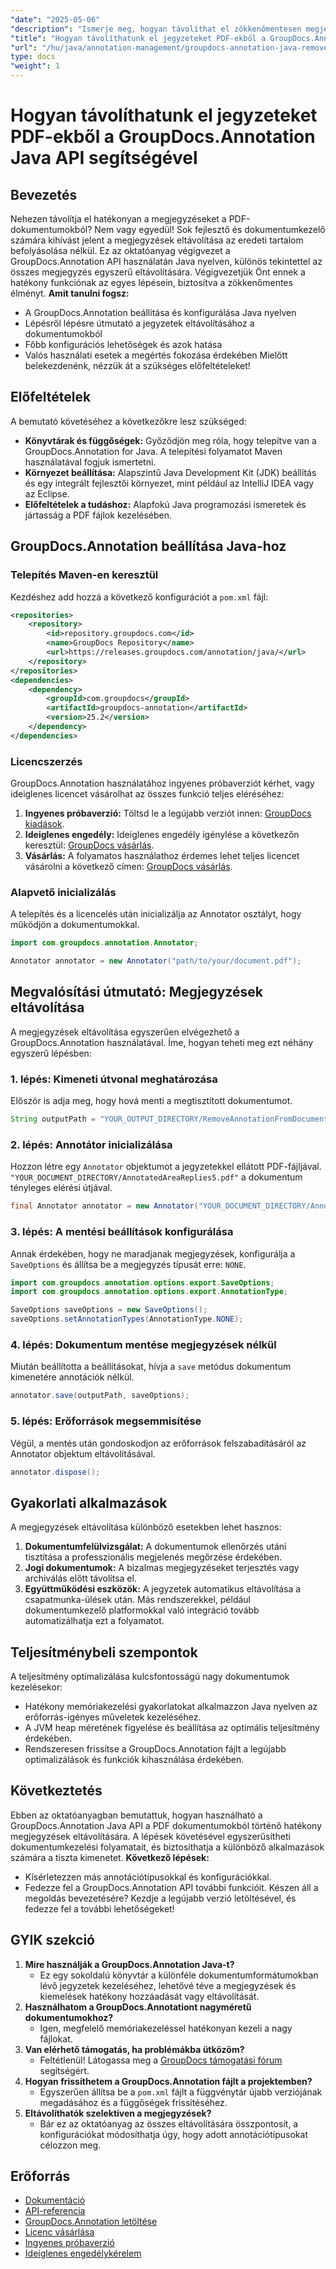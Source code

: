 ```yaml
---
"date": "2025-05-06"
"description": "Ismerje meg, hogyan távolíthat el zökkenőmentesen megjegyzéseket PDF dokumentumokból a GroupDocs.Annotation API használatával Java nyelven. Kövesse lépésről lépésre szóló útmutatónkat a hatékony dokumentumkezeléshez."
"title": "Hogyan távolíthatunk el jegyzeteket PDF-ekből a GroupDocs.Annotation Java API használatával"
"url": "/hu/java/annotation-management/groupdocs-annotation-java-remove-pdf-annotations/"
type: docs
"weight": 1
---
```


# Hogyan távolíthatunk el jegyzeteket PDF-ekből a GroupDocs.Annotation Java API segítségével
## Bevezetés
Nehezen távolítja el hatékonyan a megjegyzéseket a PDF-dokumentumokból? Nem vagy egyedül! Sok fejlesztő és dokumentumkezelő számára kihívást jelent a megjegyzések eltávolítása az eredeti tartalom befolyásolása nélkül. Ez az oktatóanyag végigvezet a GroupDocs.Annotation API használatán Java nyelven, különös tekintettel az összes megjegyzés egyszerű eltávolítására. Végigvezetjük Önt ennek a hatékony funkciónak az egyes lépésein, biztosítva a zökkenőmentes élményt.
**Amit tanulni fogsz:**
- A GroupDocs.Annotation beállítása és konfigurálása Java nyelven
- Lépésről lépésre útmutató a jegyzetek eltávolításához a dokumentumokból
- Főbb konfigurációs lehetőségek és azok hatása
- Valós használati esetek a megértés fokozása érdekében
Mielőtt belekezdenénk, nézzük át a szükséges előfeltételeket!
## Előfeltételek
A bemutató követéséhez a következőkre lesz szükséged:
- **Könyvtárak és függőségek:** Győződjön meg róla, hogy telepítve van a GroupDocs.Annotation for Java. A telepítési folyamatot Maven használatával fogjuk ismertetni.
- **Környezet beállítása:** Alapszintű Java Development Kit (JDK) beállítás és egy integrált fejlesztői környezet, mint például az IntelliJ IDEA vagy az Eclipse.
- **Előfeltételek a tudáshoz:** Alapfokú Java programozási ismeretek és jártasság a PDF fájlok kezelésében.
## GroupDocs.Annotation beállítása Java-hoz
### Telepítés Maven-en keresztül
Kezdéshez add hozzá a következő konfigurációt a `pom.xml` fájl:
```xml
<repositories>
    <repository>
        <id>repository.groupdocs.com</id>
        <name>GroupDocs Repository</name>
        <url>https://releases.groupdocs.com/annotation/java/</url>
    </repository>
</repositories>
<dependencies>
    <dependency>
        <groupId>com.groupdocs</groupId>
        <artifactId>groupdocs-annotation</artifactId>
        <version>25.2</version>
    </dependency>
</dependencies>
```
### Licencszerzés
GroupDocs.Annotation használatához ingyenes próbaverziót kérhet, vagy ideiglenes licencet vásárolhat az összes funkció teljes eléréséhez:
1. **Ingyenes próbaverzió:** Töltsd le a legújabb verziót innen: [GroupDocs kiadások](https://releases.groupdocs.com/annotation/java/).
2. **Ideiglenes engedély:** Ideiglenes engedély igénylése a következőn keresztül: [GroupDocs vásárlás](https://purchase.groupdocs.com/temporary-license/).
3. **Vásárlás:** A folyamatos használathoz érdemes lehet teljes licencet vásárolni a következő címen: [GroupDocs vásárlás](https://purchase.groupdocs.com/buy).
### Alapvető inicializálás
A telepítés és a licencelés után inicializálja az Annotator osztályt, hogy működjön a dokumentumokkal.
```java
import com.groupdocs.annotation.Annotator;

Annotator annotator = new Annotator("path/to/your/document.pdf");
```
## Megvalósítási útmutató: Megjegyzések eltávolítása
A megjegyzések eltávolítása egyszerűen elvégezhető a GroupDocs.Annotation használatával. Íme, hogyan teheti meg ezt néhány egyszerű lépésben:
### 1. lépés: Kimeneti útvonal meghatározása
Először is adja meg, hogy hová menti a megtisztított dokumentumot.
```java
String outputPath = "YOUR_OUTPUT_DIRECTORY/RemoveAnnotationFromDocument.pdf"; // Frissítsd az útvonaladat
```
### 2. lépés: Annotátor inicializálása
Hozzon létre egy `Annotator` objektumot a jegyzetekkel ellátott PDF-fájljával. `"YOUR_DOCUMENT_DIRECTORY/AnnotatedAreaReplies5.pdf"` a dokumentum tényleges elérési útjával.
```java
final Annotator annotator = new Annotator("YOUR_DOCUMENT_DIRECTORY/AnnotatedAreaReplies5.pdf");
```
### 3. lépés: A mentési beállítások konfigurálása
Annak érdekében, hogy ne maradjanak megjegyzések, konfigurálja a `SaveOptions` és állítsa be a megjegyzés típusát erre: `NONE`.
```java
import com.groupdocs.annotation.options.export.SaveOptions;
import com.groupdocs.annotation.options.export.AnnotationType;

SaveOptions saveOptions = new SaveOptions();
saveOptions.setAnnotationTypes(AnnotationType.NONE);
```
### 4. lépés: Dokumentum mentése megjegyzések nélkül
Miután beállította a beállításokat, hívja a `save` metódus dokumentum kimenetére annotációk nélkül.
```java
annotator.save(outputPath, saveOptions);
```
### 5. lépés: Erőforrások megsemmisítése
Végül, a mentés után gondoskodjon az erőforrások felszabadításáról az Annotator objektum eltávolításával.
```java
annotator.dispose();
```
## Gyakorlati alkalmazások
A megjegyzések eltávolítása különböző esetekben lehet hasznos:
1. **Dokumentumfelülvizsgálat:** A dokumentumok ellenőrzés utáni tisztítása a professzionális megjelenés megőrzése érdekében.
2. **Jogi dokumentumok:** A bizalmas megjegyzéseket terjesztés vagy archiválás előtt távolítsa el.
3. **Együttműködési eszközök:** A jegyzetek automatikus eltávolítása a csapatmunka-ülések után.
Más rendszerekkel, például dokumentumkezelő platformokkal való integráció tovább automatizálhatja ezt a folyamatot.
## Teljesítménybeli szempontok
A teljesítmény optimalizálása kulcsfontosságú nagy dokumentumok kezelésekor:
- Hatékony memóriakezelési gyakorlatokat alkalmazzon Java nyelven az erőforrás-igényes műveletek kezeléséhez.
- A JVM heap méretének figyelése és beállítása az optimális teljesítmény érdekében.
- Rendszeresen frissítse a GroupDocs.Annotation fájlt a legújabb optimalizálások és funkciók kihasználása érdekében.
## Következtetés
Ebben az oktatóanyagban bemutattuk, hogyan használható a GroupDocs.Annotation Java API a PDF dokumentumokból történő hatékony megjegyzések eltávolítására. A lépések követésével egyszerűsítheti dokumentumkezelési folyamatait, és biztosíthatja a különböző alkalmazások számára a tiszta kimenetet.
**Következő lépések:**
- Kísérletezzen más annotációtípusokkal és konfigurációkkal.
- Fedezze fel a GroupDocs.Annotation API további funkcióit.
Készen áll a megoldás bevezetésére? Kezdje a legújabb verzió letöltésével, és fedezze fel a további lehetőségeket!
## GYIK szekció
1. **Mire használják a GroupDocs.Annotation Java-t?**
   - Ez egy sokoldalú könyvtár a különféle dokumentumformátumokban lévő jegyzetek kezeléséhez, lehetővé téve a megjegyzések és kiemelések hatékony hozzáadását vagy eltávolítását.
2. **Használhatom a GroupDocs.Annotationt nagyméretű dokumentumokhoz?**
   - Igen, megfelelő memóriakezeléssel hatékonyan kezeli a nagy fájlokat.
3. **Van elérhető támogatás, ha problémákba ütközöm?**
   - Feltétlenül! Látogassa meg a [GroupDocs támogatási fórum](https://forum.groupdocs.com/c/annotation/) segítségért.
4. **Hogyan frissíthetem a GroupDocs.Annotation fájlt a projektemben?**
   - Egyszerűen állítsa be a `pom.xml` fájlt a függvénytár újabb verziójának megadásához és a függőségek frissítéséhez.
5. **Eltávolíthatók szelektíven a megjegyzések?**
   - Bár ez az oktatóanyag az összes eltávolítására összpontosít, a konfigurációkat módosíthatja úgy, hogy adott annotációtípusokat célozzon meg.
## Erőforrás
- [Dokumentáció](https://docs.groupdocs.com/annotation/java/)
- [API-referencia](https://reference.groupdocs.com/annotation/java/)
- [GroupDocs.Annotation letöltése](https://releases.groupdocs.com/annotation/java/)
- [Licenc vásárlása](https://purchase.groupdocs.com/buy)
- [Ingyenes próbaverzió](https://releases.groupdocs.com/annotation/java/)
- [Ideiglenes engedélykérelem](https://purchase.groupdocs.com/temporary-license/)